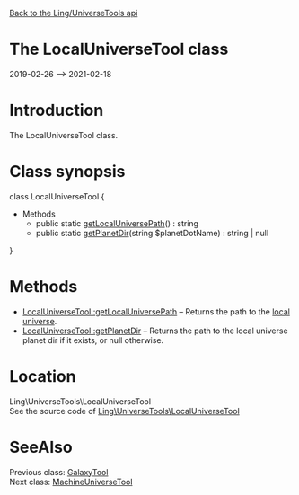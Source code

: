 [Back to the Ling/UniverseTools api](https://github.com/lingtalfi/UniverseTools/blob/master/doc/api/Ling/UniverseTools.md)



The LocalUniverseTool class
================
2019-02-26 --> 2021-02-18






Introduction
============

The LocalUniverseTool class.



Class synopsis
==============


class <span class="pl-k">LocalUniverseTool</span>  {

- Methods
    - public static [getLocalUniversePath](https://github.com/lingtalfi/UniverseTools/blob/master/doc/api/Ling/UniverseTools/LocalUniverseTool/getLocalUniversePath.md)() : string
    - public static [getPlanetDir](https://github.com/lingtalfi/UniverseTools/blob/master/doc/api/Ling/UniverseTools/LocalUniverseTool/getPlanetDir.md)(string $planetDotName) : string | null

}






Methods
==============

- [LocalUniverseTool::getLocalUniversePath](https://github.com/lingtalfi/UniverseTools/blob/master/doc/api/Ling/UniverseTools/LocalUniverseTool/getLocalUniversePath.md) &ndash; Returns the path to the [local universe](https://github.com/lingtalfi/UniverseTools/blob/master/doc/pages/conception-notes.md#local-universe).
- [LocalUniverseTool::getPlanetDir](https://github.com/lingtalfi/UniverseTools/blob/master/doc/api/Ling/UniverseTools/LocalUniverseTool/getPlanetDir.md) &ndash; Returns the path to the local universe planet dir if it exists, or null otherwise.





Location
=============
Ling\UniverseTools\LocalUniverseTool<br>
See the source code of [Ling\UniverseTools\LocalUniverseTool](https://github.com/lingtalfi/UniverseTools/blob/master/LocalUniverseTool.php)



SeeAlso
==============
Previous class: [GalaxyTool](https://github.com/lingtalfi/UniverseTools/blob/master/doc/api/Ling/UniverseTools/GalaxyTool.md)<br>Next class: [MachineUniverseTool](https://github.com/lingtalfi/UniverseTools/blob/master/doc/api/Ling/UniverseTools/MachineUniverseTool.md)<br>
